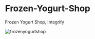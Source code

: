 # Frozen-Yogurt-Shop
Frozen Yogurt Shop, Integrify

![frozenyogurtshop](https://user-images.githubusercontent.com/2385925/34566560-ac63b93a-f167-11e7-8af2-1bd095c5affd.jpg)

